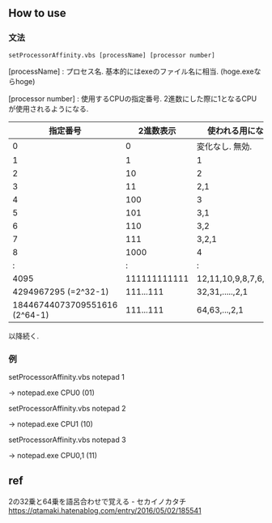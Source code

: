 ## How to use

### 文法

`setProcessorAffinity.vbs [processName] [processor number]`

[processName] : プロセス名. 基本的にはexeのファイル名に相当. (hoge.exeならhoge)

[processor number] : 使用するCPUの指定番号. 2進数にした際に1となるCPUが使用されるようになる. 

| 指定番号                      | 2進数表示    | 使われる用になるCPU        |
| ----------------------------- | ------------ | -------------------------- |
| 0                             | 0            | 変化なし. 無効.            |
| 1                             | 1            | 1                          |
| 2                             | 10           | 2                          |
| 3                             | 11           | 2,1                        |
| 4                             | 100          | 3                          |
| 5                             | 101          | 3,1                        |
| 6                             | 110          | 3,2                        |
| 7                             | 111          | 3,2,1                      |
| 8                             | 1000         | 4                          |
| :                             | :            | :                          |
| 4095                          | 111111111111 | 12,11,10,9,8,7,6,5,4,3,2,1 |
| 4294967295 (=2^32-1)          | 111...111    | 32,31,.....,2,1            |
| 18446744073709551616 (2^64-1) | 111...111    | 64,63,...,2,1              |

以降続く. 

### 例

setProcessorAffinity.vbs notepad 1

 -> notepad.exe CPU0 (01)



setProcessorAffinity.vbs notepad 2

 -> notepad.exe CPU1 (10)



setProcessorAffinity.vbs notepad 3

 -> notepad.exe CPU0,1 (11)



## ref

2の32乗と64乗を語呂合わせで覚える - セカイノカタチ
https://qtamaki.hatenablog.com/entry/2016/05/02/185541